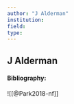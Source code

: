 ```yaml
---
author: "J Alderman"
institution:
field:
type:
---
```


## J Alderman
#### Bibliography:

![[@Park2018-nf]]